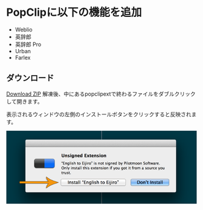 # PopClipに以下の機能を追加
+ Weblio
+ 英辞郎
+ 英辞郎 Pro
+ Urban
+ Farlex

## ダウンロード
[Download ZIP](https://github.com/ShingoFukuyama/my-PopClip-extension/archive/master.zip)
解凍後、中にあるpopclipextで終わるファイルをダブルクリックして開きます。

表示されるウィンドウの左側のインストールボタンをクリックすると反映されます。

![Prompt](https://raw.githubusercontent.com/ShingoFukuyama/my-PopClip-extension/master/img/ss.png)



